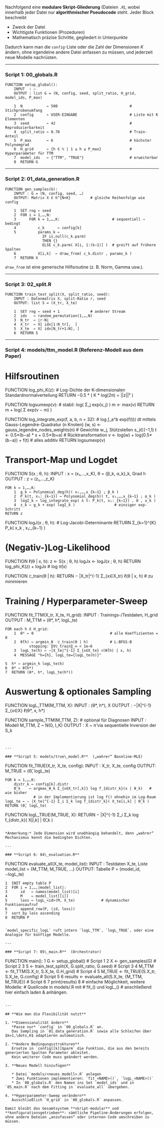 Nachfolgend eine **modulare Skript-Gliederung** (Dateien `.R`), wobei innerhalb jeder Datei nur **algorithmischer Pseudocode** steht.
Jeder Block beschreibt

* Zweck der Datei
* Wichtigste Funktionen (Prozeduren)
* Mathematisch präzise Schritte, gegliedert in Unterpunkte

Dadurch kann man die `config`-Liste oder die Zahl der Dimensionen $K$ ändern, ohne irgendeine andere Datei anfassen zu müssen, und jederzeit neue Modelle nachrüsten.

---

### **Script 1: 00\_globals.R**

```
FUNCTION setup_global():
    INPUT  : —
    OUTPUT : list G = (N, config, seed, split_ratio, H_grid, model_ids, P_max)

    1  N           ← 500                                 # Stichprobenumfang
    2  config      ← USER-EINGABE                        # Liste mit K Elementen
    3  seed        ← 42                                  # Reproduzierbarkeit
    4  split_ratio ← 0.70                                # Train-Anteil
    5  P_max       ← 6                                   # höchster Polynomgrad
    6  H_grid      ← {h ∈ ℕ | 1 ≤ h ≤ P_max}             # Hyperparameter für TTM
    7  model_ids   ← {"TTM", "TRUE"}                     # erweiterbar
    8  RETURN G
```

---






### **Script 2: 01\_data\_generation.R**

```
FUNCTION gen_samples(G):
    INPUT : G = (N, config, seed, …)
    OUTPUT: Matrix X ∈ ℝ^{N×K}         # gleiche Reihenfolge wie config

    1  SET rng ← seed
    2  FOR i = 1,…,N:
    3      FOR k = 1,…,K:                        # sequentiell ⇒ bedingt
    4          c_k      ← config[k]
    5          params_k ←
                 IF is.null(c_k.parm)
                 THEN {}
                 ELSE c_k.parm( X[i, 1:(k−1)] )  # greift auf frühere Spalten
    6          X[i,k]  ← draw_from( c_k.distr , params_k )
    7  RETURN X
```

*`draw_from`* ist eine generische Hilfsroutine (z. B. Norm, Gamma usw.).

---

### **Script 3: 02\_split.R**

```
FUNCTION train_test_split(X, split_ratio, seed):
    INPUT : Datenmatrix X, split-Ratio r, seed
    OUTPUT: list S = (X_tr, X_te)

    1  SET rng ← seed + 1              # anderer Stream
    2  idx   ← random_permutation(1,…,N)
    3  N_tr  ← ⌊r·N⌋
    4  X_tr  ← X[ idx[1:N_tr],  ]
    5  X_te  ← X[ idx[N_tr+1:N], ]
    6  RETURN S
```

---

### **Script 4: models/ttm\_model.R**  (Referenz-Modell aus dem Paper)


#  Hilfsroutinen 

FUNCTION log_phi_K(z):
    # Log-Dichte der K-dimensionalen Standardnormalverteilung
    RETURN −0.5 * ( K * log(2π) + ||z||² )

FUNCTION logsumexp(v):
    # stabil: log( Σ_j exp(v_j) )
    m ← max(v)
    RETURN m + log( Σ exp(v − m) )

FUNCTION log_integrate_exp(f, a, b, n = 32):
    # log ∫_a^b exp(f(t)) dt  mittels Gauss-Legendre-Quadratur (n Knoten)
    (w, s) ← gauss_legendre_nodes_weights(n)          # Gewichte w_j, Stützstellen s_j∈(−1,1)
    t      ← 0.5*(b−a) * s + 0.5*(b+a)               # Rücktransformation
    v      ← log(w) + log(0.5*(b−a)) + f(t)          # alles additiv
    RETURN logsumexp(v)

#  Transport-Map und Logdet 

FUNCTION S(x ; θ, h):
    INPUT  : x = (x₁,…,x_K),  θ = {β_k, α_k}_k,  Grad h
    OUTPUT : z = (z₁,…,z_K)

    FOR k = 1,…,K:
        1  g_k ← Polynomial_deg(h)( x₁,…,x_{k−1} ; β_k )
        2  P_k(t, x₁:_{k−1}) ← Polynomial_deg(h)( t, x₁,…,x_{k−1} ; α_k )
        3  logI_k ← log_integrate_exp( λ t: P_k(t, x₁:_{k−1}) , 0 , x_k )
        4  z_k ← g_k + exp( logI_k )                  # einziger exp-Schritt
    RETURN z

FUNCTION logJ(x ; θ, h):
    # Log-Jacobi-Determinante
    RETURN Σ_{k=1}^{K} P_k( x_k , x₁:_{k−1} )

#  (Negativ-)Log-Likelihood 

FUNCTION ℓ(θ | x, h):
    z     ← S(x ; θ, h)
    logJx ← logJ(x ; θ, h)
    RETURN log_phi_K(z) + logJx                      # log π̂(x)

FUNCTION 𝔏_train(θ | h):
    RETURN − |X_tr|^{-1} Σ_{x∈X_tr} ℓ(θ | x, h)      # zu minimieren

#  Training / Hyperparameter-Sweep 

FUNCTION fit_TTM(X_tr, X_te, H_grid):
    INPUT  : Trainings-/Test­daten, H_grid
    OUTPUT : M_TTM = (θ*, h*, logL_te)

    FOR each h ∈ H_grid:
        1  θ⁰ ← 0                                   # alle Koeffizienten = 0
        2  θ̂(h) ← argmin_θ  𝔏_train(θ | h)          # L-BFGS-B
               stopping: ‖∇𝔏_train‖_∞ < 1e−6
        3  logL_te(h) ← −|X_te|^{-1} Σ_{x∈X_te} ℓ(θ̂(h) | x, h)
        4  MESSAGE "h={h}, logL_te={logL_te(h)}"

    5  h* ← argmin_h logL_te(h)
    6  θ* ← θ̂(h*)
    7  RETURN (θ*, h*, logL_te(h*))

#  Auswertung & optionales Sampling 

FUNCTION logL_TTM(M_TTM, X):
    INPUT  : (θ*, h*),  X
    OUTPUT : −|X|^{-1} Σ_{x∈X} ℓ(θ*, x, h*)

FUNCTION sample_TTM(M_TTM, Z):
    # optional für Diagnosen
    INPUT  : Modell M_TTM, Z ~ N(0, I_K)
    OUTPUT : X ~ π̂  via sequentielle Inversion der S_k
```


---

### **Script 5: models/true\_model.R**  („wahrer“ Baseline-MLE)

```
FUNCTION fit_TRUE(X_tr, X_te, config):
    INPUT : X_tr, X_te, config
    OUTPUT: M_TRUE = (Θ̂, logL_te)

    FOR k = 1,…,K:
        distr_k ← config[k].distr
        Θ̂_k    ← argmax_θ_k Σ_{x∈X_tr[,k]} log f_{distr_k}(x | θ_k)   # wie bisher
                 # in der Implementierung ist log f() ohnehin im Log-Raum
    logL_te ← − |X_te|^{-1} Σ_i Σ_k log f_{distr_k}( X_te[i,k] | Θ̂_k )
    RETURN (Θ̂, logL_te)

FUNCTION logL_TRUE(M_TRUE, X):
    RETURN − |X|^{-1} Σ_i Σ_k log f_{distr_k}( X[i,k] | Θ̂_k )




```

*Anmerkung:* Jede Dimension wird unabhängig behandelt, denn „wahrer“ Mechanismus kennt die bedingten Dichten.

---

### **Script 6: 04\_evaluation.R**

```
FUNCTION evaluate_all(X_te, model_list):
    INPUT : Testdaten X_te, Liste model_list = {M_TTM, M_TRUE, …}
    OUTPUT: Tabelle P = (model_id, −logL_te)

    1  INIT empty table P
    2  FOR i = 1,…,|model_list|:
    3      id   ← names(model_list)[i]
    4      M    ← model_list[[i]]
    5      loss ← logL_<id>(M, X_te)            # dynamischer Funktionsaufruf
    6      append_row(P, (id, loss))
    7  sort_by loss ascending
    8  RETURN P
```

`model_specific_logL` ruft intern `logL_TTM`, `logL_TRUE`, oder eine Analogie für künftige Modelle.

---

### **Script 7: 05\_main.R**  (Orchestrator)

```
FUNCTION main():
    1  G        ← setup_global()                    # Script 1
    2  X        ← gen_samples(G)                    # Script 2
    3  S        ← train_test_split(X, G.split_ratio, G.seed)   # Script 3
    4  M_TTM    ← fit_TTM(S.X_tr, S.X_te, G.H_grid) # Script 4
    5  M_TRUE   ← fit_TRUE(S.X_tr, S.X_te, G.config) # Script 5
    6  results  ← evaluate_all(S.X_te, {M_TTM, M_TRUE})   # Script 6
    7  print(results)
    8  # einfache Möglichkeit, weitere Modelle:
       # Quellcode in models/<neues>.R mit
       #   fit_<NAME>()  und  logL_<NAME>()
       # anschließend hier einfach laden & anhängen.
```

---

## **Wie man die Flexibilität nutzt**

1. **Dimensionalität ändern**
   *Passe nur* `config` in `00_globals.R` an.
   Das Sampling in `01_data_generation.R` sowie alle Schleifen über $k=1,\dots,K$ adaptieren automatisch.

2. **Andere Bedingungsstrukturen**
   Ersetze in `config[[k]]$parm` die Funktion, die aus den bereits generierten Spalten Parameter ableitet.
   Kein weiterer Code muss geändert werden.

3. **Neues Modell hinzufügen**

   * Datei `models/<neues_modell>.R` anlegen
   * Zwei Funktionen implementieren: `fit_<NAME>()`, `logL_<NAME>()`
   * In `00_globals.R` den Namen ins Set `model_ids` und in `05_main.R` nach dem Fitting in `evaluate_all` übergeben.

4. **Hyperparameter-Sweep verändern**
   Ausschließlich `H_grid` in `00_globals.R` anpassen.

Damit bleibt das Gesamtsystem **skript-modular** und **konfigurationsgetrieben**: sämtliche Pipeline-Änderungen erfolgen, ohne andere Dateien „anzufassen“ oder internen Code umschreiben zu müssen.

